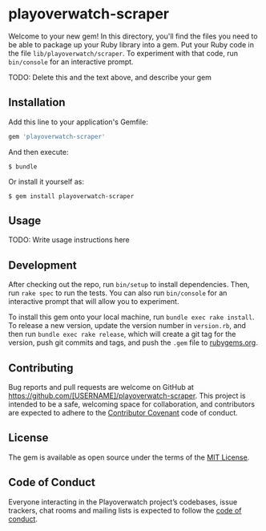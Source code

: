 # playoverwatch-scraper

Welcome to your new gem! In this directory, you'll find the files you need to be able to package up your Ruby library into a gem. Put your Ruby code in the file `lib/playoverwatch/scraper`. To experiment with that code, run `bin/console` for an interactive prompt.

TODO: Delete this and the text above, and describe your gem

## Installation

Add this line to your application's Gemfile:

```ruby
gem 'playoverwatch-scraper'
```

And then execute:

    $ bundle

Or install it yourself as:

    $ gem install playoverwatch-scraper

## Usage

TODO: Write usage instructions here

## Development

After checking out the repo, run `bin/setup` to install dependencies. Then, run `rake spec` to run the tests. You can also run `bin/console` for an interactive prompt that will allow you to experiment.

To install this gem onto your local machine, run `bundle exec rake install`. To release a new version, update the version number in `version.rb`, and then run `bundle exec rake release`, which will create a git tag for the version, push git commits and tags, and push the `.gem` file to [rubygems.org](https://rubygems.org).

## Contributing

Bug reports and pull requests are welcome on GitHub at https://github.com/[USERNAME]/playoverwatch-scraper. This project is intended to be a safe, welcoming space for collaboration, and contributors are expected to adhere to the [Contributor Covenant](http://contributor-covenant.org) code of conduct.

## License

The gem is available as open source under the terms of the [MIT License](https://opensource.org/licenses/MIT).

## Code of Conduct

Everyone interacting in the Playoverwatch project’s codebases, issue trackers, chat rooms and mailing lists is expected to follow the [code of conduct](https://github.com/[USERNAME]/playoverwatch-scraper/blob/master/CODE_OF_CONDUCT.md).
